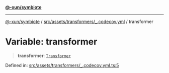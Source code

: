 [**@-xun/symbiote**](../../../../../README.md)

***

[@-xun/symbiote](../../../../../README.md) / [src/assets/transformers/\_.codecov.yml](../README.md) / transformer

# Variable: transformer

> **transformer**: [`Transformer`](../../../type-aliases/Transformer.md)

Defined in: [src/assets/transformers/\_.codecov.yml.ts:5](https://github.com/Xunnamius/symbiote/blob/49b68300bfb7b09f7c437e515711c99015f99f81/src/assets/transformers/_.codecov.yml.ts#L5)
